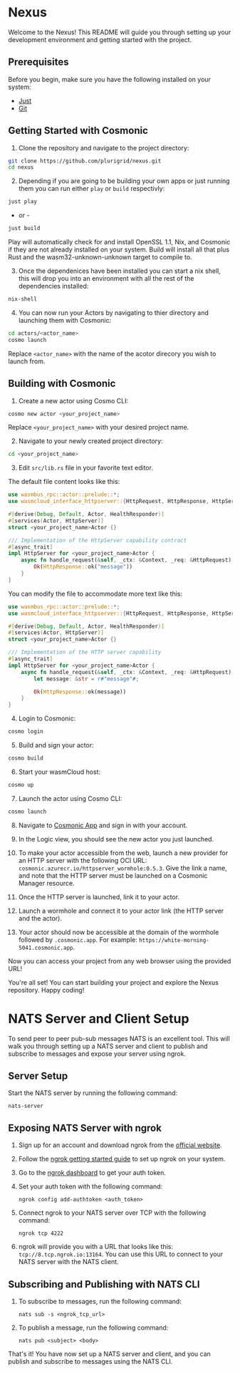 # Nexus

Welcome to the Nexus! This README will guide you through setting up your development environment and getting started with the project.

## Prerequisites

Before you begin, make sure you have the following installed on your system:

- [Just](https://just.systems/)
- [Git](https://git-scm.com/)

## Getting Started with Cosmonic

1. Clone the repository and navigate to the project directory:

```bash
git clone https://github.com/plurigrid/nexus.git
cd nexus
```

2. Depending if you are going to be building your own apps or just running them you can run either `play` or `build` respectivly:

```bash
just play
```

- or -

```bash
just build
```

Play will automatically check for and install OpenSSL 1.1, Nix, and Cosmonic if they are not already installed on your system. Build will install all that plus Rust and the wasm32-unknown-unknown target to compile to.

3. Once the dependenices have been installed you can start a nix shell, this will drop you into an environment with all the rest of the dependencies installed:

```bash
nix-shell
```

4. You can now run your Actors by navigating to thier directory and launching them with Cosmonic:

```bash
cd actors/<actor_name>
cosmo launch
```

Replace `<actor_name>` with the name of the acotor direcory you wish to launch from.

## Building with Cosmonic

1. Create a new actor using Cosmo CLI:

```bash
cosmo new actor <your_project_name>
```

Replace `<your_project_name>` with your desired project name.

2. Navigate to your newly created project directory:

```bash
cd <your_project_name>
```

3. Edit `src/lib.rs` file in your favorite text editor.

The default file content looks like this:

```rust
use wasmbus_rpc::actor::prelude::*;
use wasmcloud_interface_httpserver::{HttpRequest, HttpResponse, HttpServer, HttpServerReceiver};

#[derive(Debug, Default, Actor, HealthResponder)]
#[services(Actor, HttpServer)]
struct <your_project_name>Actor {}

/// Implementation of the HttpServer capability contract
#[async_trait]
impl HttpServer for <your_project_name>Actor {
    async fn handle_request(&self, _ctx: &Context, _req: &HttpRequest) -> RpcResult<HttpResponse> {
        Ok(HttpResponse::ok("message"))
    }
}
```

You can modify the file to accommodate more text like this:

```rust
use wasmbus_rpc::actor::prelude::*;
use wasmcloud_interface_httpserver::{HttpRequest, HttpResponse, HttpServer, HttpServerReceiver};

#[derive(Debug, Default, Actor, HealthResponder)]
#[services(Actor, HttpServer)]
struct <your_project_name>Actor {}

/// Implementation of the HTTP server capability
#[async_trait]
impl HttpServer for <your_project_name>Actor {
    async fn handle_request(&self, _ctx: &Context, _req: &HttpRequest) -> RpcResult<HttpResponse> {
        let message: &str = r#"message"#;

        Ok(HttpResponse::ok(message))
    }
}

```

4. Login to Cosmonic:

```bash
cosmo login
```

5. Build and sign your actor:

```bash
cosmo build
```

6. Start your wasmCloud host:

```bash
cosmo up
```

7. Launch the actor using Cosmo CLI:

```bash
cosmo launch
```

8. Navigate to [Cosmonic App](https://app.cosmonic.com) and sign in with your account.

9. In the Logic view, you should see the new actor you just launched.

10. To make your actor accessible from the web, launch a new provider for an HTTP server with the following OCI URL: `cosmonic.azurecr.io/httpserver_wormhole:0.5.3`. Give the link a name, and note that the HTTP server must be launched on a Cosmonic Manager resource.

11. Once the HTTP server is launched, link it to your actor.

12. Launch a wormhole and connect it to your actor link (the HTTP server and the actor).

13. Your actor should now be accessible at the domain of the wormhole followed by `.cosmonic.app`. For example: `https://white-morning-5041.cosmonic.app`.

Now you can access your project from any web browser using the provided URL!

You're all set! You can start building your project and explore the Nexus repository. Happy coding!

# NATS Server and Client Setup

To send peer to peer pub-sub messages NATS is an excellent tool. This will walk you through setting up a NATS server and client to publish and subscribe to messages and expose your server using ngrok.

## Server Setup

Start the NATS server by running the following command:

   ```
   nats-server
   ```

## Exposing NATS Server with ngrok

1. Sign up for an account and download ngrok from the [official website](https://ngrok.com/download).

2. Follow the [ngrok getting started guide](https://ngrok.com/docs/getting-started/) to set up ngrok on your system.

3. Go to the [ngrok dashboard](https://dashboard.ngrok.com/get-started/your-authtoken) to get your auth token.

4. Set your auth token with the following command:

   ```
   ngrok config add-authtoken <auth_token>
   ```

5. Connect ngrok to your NATS server over TCP with the following command:

   ```
   ngrok tcp 4222
   ```

6. ngrok will provide you with a URL that looks like this: `tcp://8.tcp.ngrok.io:13164`. You can use this URL to connect to your NATS server with the NATS client.

## Subscribing and Publishing with NATS CLI

1. To subscribe to messages, run the following command:

   ```
   nats sub -s <ngrok_tcp_url>
   ```

2. To publish a message, run the following command:

   ```
   nats pub <subject> <body>
   ```

That's it! You have now set up a NATS server and client, and you can publish and subscribe to messages using the NATS CLI.
